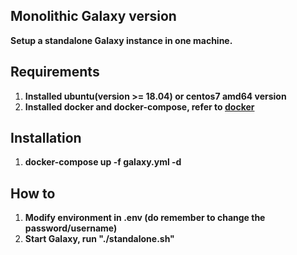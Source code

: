 ## Monolithic Galaxy version
  **Setup a standalone Galaxy instance in one machine.**  
  
  ## Requirements
  1. **Installed ubuntu(version >= 18.04) or centos7 amd64 version**
  2. **Installed docker and docker-compose, refer to [docker](../docker/README.md)**  
  
  ## Installation
  1. **docker-compose up -f galaxy.yml -d**
  
  ## How to 
  1. **Modify environment in .env (do remember to change the password/username)**
  2. **Start Galaxy, run "./standalone.sh"**

